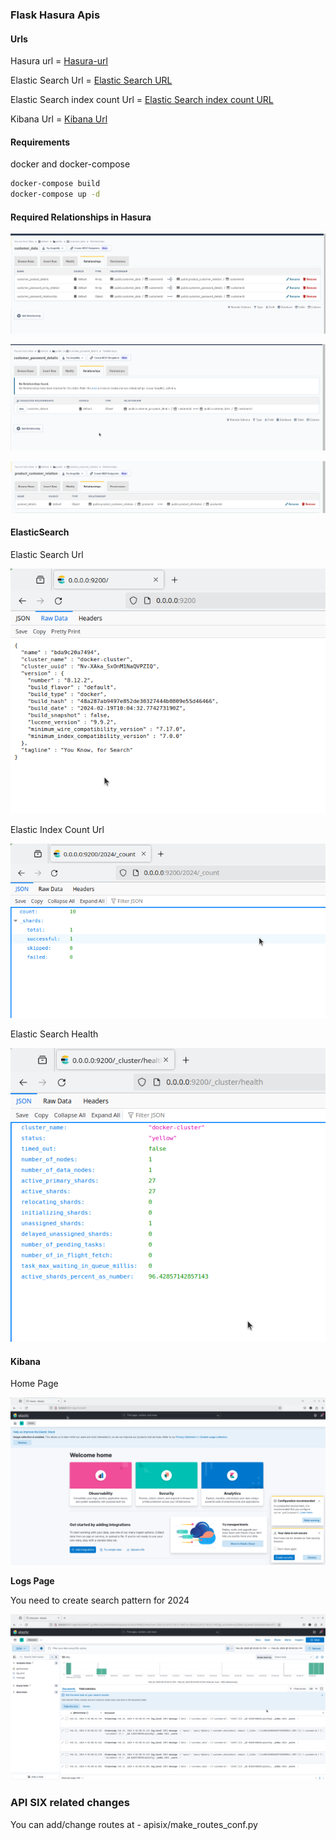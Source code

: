 ### Flask Hasura Apis

#### Urls

Hasura url = [Hasura-url](http://0.0.0.0:23003/console)

Elastic Search Url = [Elastic Search URL](http://0.0.0.0:9200/)

Elastic Search index count Url = [Elastic Search index count URL](http://0.0.0.0:9200/2024/_count)

Kibana Url = [Kibana Url](http://0.0.0.0:5601/)

#### Requirements

docker and docker-compose

```bash
docker-compose build 
docker-compose up -d
```

#### Required Relationships in Hasura

![Relationship - 1](src/images/relation1.png)


![Relationship - 2](src/images/relationship2.png)


![Relationship - 3](src/images/relation3.png)


#### ElasticSearch 

Elastic Search Url

![Elastic Search Url](src/elastic_search_url.png)

Elastic Index Count Url

![Elastic Search Url](src/elasticsearch_index_count.png)

Elastic Search Health 

![Elastic_search_health](src/Elastic_search_health.png)

#### Kibana 

Home Page 

![Kibana_home_page](src/Kibana_home_page.png)

**Logs Page**

You need to create search pattern for 2024

![kibana logs page](src/logs_page_kibana.png)


### API SIX related changes 

You can add/change routes at - apisix/make_routes_conf.py